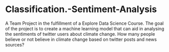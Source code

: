 # Classification.-Sentiment-Analysis
A Team Project in the fulfillment of a Explore Data Science Course. 
The goal of the project is to create a machine learning model that can aid in analysing the sentiments of twitter users about climate change. How many people believe or not believe in climate change based on twitter posts and news sources?
